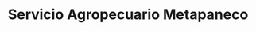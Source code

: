 ---
title: "Servicio Agropecuario Metapaneco"
url: /metapan/servicio-agropecuario-metapaneco/
shop: general
---